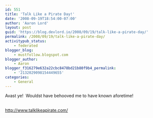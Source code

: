 ```yaml
---
id: 551
title: 'Talk Like a Pirate Day!'
date: '2008-09-19T18:54:00-07:00'
author: 'Aaron Lord'
layout: post
guid: 'https://blog.devlord.io/2008/09/19/talk-like-a-pirate-day/'
permalink: /2008/09/19/talk-like-a-pirate-day/
activitypub_status:
    - federated
blogger_blog:
    - mustfollow.blogspot.com
blogger_author:
    - Aaron
blogger_f316279e632a22cbc8478bd21b80f9b4_permalink:
    - '2132029098154449655'
categories:
    - General
---
```


Avast ye!  Wouldst have behooved me to have known aforetime!<div><br /></div><div><a href="http://www.talklikeapirate.com/">http://www.talklikeapirate.com/</a><br /></div>